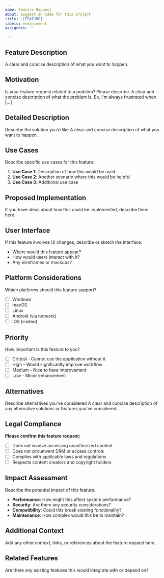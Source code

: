 ```yaml
---
name: Feature Request
about: Suggest an idea for this project
title: '[FEATURE] '
labels: enhancement
assignees: ''

---
```


## Feature Description
A clear and concise description of what you want to happen.

## Motivation
Is your feature request related to a problem? Please describe.
A clear and concise description of what the problem is. Ex. I'm always frustrated when [...]

## Detailed Description
Describe the solution you'd like
A clear and concise description of what you want to happen.

## Use Cases
Describe specific use cases for this feature:
1. **Use Case 1**: Description of how this would be used
2. **Use Case 2**: Another scenario where this would be helpful
3. **Use Case 3**: Additional use case

## Proposed Implementation
If you have ideas about how this could be implemented, describe them here.

## User Interface
If this feature involves UI changes, describe or sketch the interface:
- Where would this feature appear?
- How would users interact with it?
- Any wireframes or mockups?

## Platform Considerations
Which platforms should this feature support?
- [ ] Windows
- [ ] macOS
- [ ] Linux
- [ ] Android (via network)
- [ ] iOS (limited)

## Priority
How important is this feature to you?
- [ ] Critical - Cannot use the application without it
- [ ] High - Would significantly improve workflow
- [ ] Medium - Nice to have improvement
- [ ] Low - Minor enhancement

## Alternatives
Describe alternatives you've considered
A clear and concise description of any alternative solutions or features you've considered.

## Legal Compliance
**Please confirm this feature request:**
- [ ] Does not involve accessing unauthorized content
- [ ] Does not circumvent DRM or access controls
- [ ] Complies with applicable laws and regulations
- [ ] Respects content creators and copyright holders

## Impact Assessment
Describe the potential impact of this feature:
- **Performance**: How might this affect system performance?
- **Security**: Are there any security considerations?
- **Compatibility**: Could this break existing functionality?
- **Maintenance**: How complex would this be to maintain?

## Additional Context
Add any other context, links, or references about the feature request here.

## Related Features
Are there any existing features this would integrate with or depend on?
